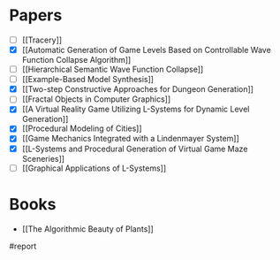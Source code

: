 # Papers
- [ ]  [[Tracery]]
- [x]  [[Automatic Generation of Game Levels Based on Controllable Wave Function Collapse Algorithm]]
- [ ]  [[Hierarchical Semantic Wave Function Collapse]]
- [ ]  [[Example-Based Model Synthesis]]
- [x]  [[Two-step Constructive Approaches for Dungeon Generation]]
- [ ]  [[Fractal Objects in Computer Graphics]]
- [x] [[A Virtual Reality Game Utilizing L-Systems for Dynamic Level Generation]]
- [x] [[Procedural Modeling of Cities]]
- [x] [[Game Mechanics Integrated with a Lindenmayer System]]
- [x] [[L-Systems and Procedural Generation of Virtual Game Maze Sceneries]]
- [ ] [[Graphical Applications of L-Systems]]

# Books
- [[The Algorithmic Beauty of Plants]]


#report